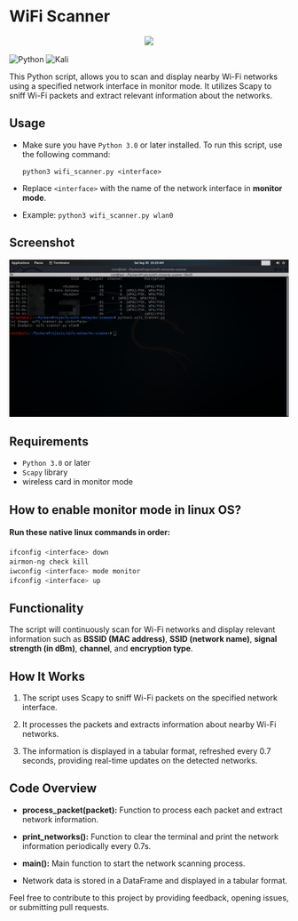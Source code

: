 # WiFi Scanner

<p align="center">
  <img src="assets/wifi.ico" />
</p>

![Python](https://img.shields.io/badge/python-3670A0?style=for-the-badge&logo=python&logoColor=ffdd54)  ![Kali](https://img.shields.io/badge/Kali-268BEE?style=for-the-badge&logo=kalilinux&logoColor=white)

This Python script, allows you to scan and display nearby Wi-Fi networks using a specified network interface in monitor mode. It utilizes Scapy to sniff Wi-Fi packets and extract relevant information about the networks.

## Usage
- Make sure you have `Python 3.0` or later installed. To run this script, use the following command:
    ```commandline
    python3 wifi_scanner.py <interface>
    ```

- Replace `<interface>` with the name of the network interface in **monitor mode**.

- Example: `python3 wifi_scanner.py wlan0`

## Screenshot
![](https://github.com/SaherMuhamed/wifi-networks-scanner/blob/main/screenshots/Screenshot_2023-09-30_10-29-25.png)

## Requirements
- `Python 3.0` or later
- `Scapy` library
- wireless card in monitor mode

## How to enable monitor mode in linux OS?
#### Run these native linux commands in order:
```bash
ifconfig <interface> down
airmon-ng check kill
iwconfig <interface> mode monitor
ifconfig <interface> up
```

## Functionality
The script will continuously scan for Wi-Fi networks and display relevant information such as **BSSID (MAC address)**, **SSID (network name)**, **signal strength (in dBm)**, **channel**, and **encryption type**.

## How It Works
1. The script uses Scapy to sniff Wi-Fi packets on the specified network interface.

2. It processes the packets and extracts information about nearby Wi-Fi networks.

3. The information is displayed in a tabular format, refreshed every 0.7 seconds, providing real-time updates on the detected networks.

## Code Overview
- **process_packet(packet):** Function to process each packet and extract network information.

- **print_networks():** Function to clear the terminal and print the network information periodically every 0.7s.

- **main():** Main function to start the network scanning process.

- Network data is stored in a DataFrame and displayed in a tabular format.


Feel free to contribute to this project by providing feedback, opening issues, or submitting pull requests.
